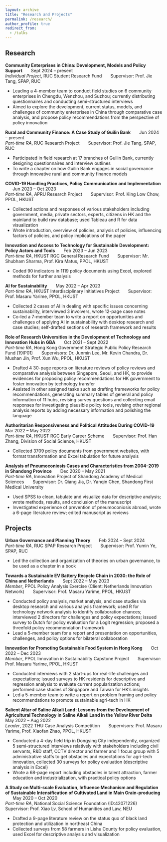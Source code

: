 ```yaml
---
layout: archive
title: "Research and Projects"
permalink: /research/
author_profile: true
redirect_from:
  - /talks
---
```


Research
-

**Community Enterprises in China: Development, Models and Policy Support** &nbsp;&nbsp;&nbsp;&nbsp;&nbsp; Sept 2024 – present <br>
*Individual Project*, RUC Student Research Fund &nbsp;&nbsp;&nbsp;&nbsp;&nbsp; Supervisor: Prof. Jie Tang, SPAP, RUC <br>
* Leading a 4-member team to conduct field studies on 6 community enterprises in Chengdu, Wenzhou, and Suzhou; currently distributing questionnaires and conducting semi-structured interviews
* Aimed to explore the development, current status, models, and challenges of community enterprises in China through comparative case analysis, and propose policy recommendations from the perspective of policy innovation


**Rural and Community Finance: A Case Study of Guilin Bank** &nbsp;&nbsp;&nbsp;&nbsp;&nbsp; Jun 2024 – present<br>
*Part-time RA*, RUC Research Project &nbsp;&nbsp;&nbsp;&nbsp;&nbsp; Supervisor: Prof. Jie Tang, SPAP, RUC <br>
* Participated in field research at 17 branches of Guilin Bank, currently designing questionnaires and interview outlines
* To write a chapter on how Guilin Bank engages in social governance through innovative rural and community finance models


**COVID-19 Handling Practices, Policy Communication and Implementation** &nbsp;&nbsp;&nbsp;&nbsp;&nbsp; Jun 2023 – Oct 2023 <br>
*Part-time RA*, APRU Research Project &nbsp;&nbsp;&nbsp;&nbsp;&nbsp; Supervisor: Prof. King Low Chow, PPOL, HKUST <br>
* Collected actions and responses of various stakeholders including government, media, private sectors, experts, citizens in HK and the mainland to build raw database; used Tableau and R for data visualization
* Wrote introduction, overview of policies, analysis of policies, influencing factors of policies, and policy implications of the paper


**Innovation and Access to Technology for Sustainable Development: Policy Actors and Tools** &nbsp;&nbsp;&nbsp;&nbsp;&nbsp; Feb 2023 – Jun 2023 <br>
*Part-time RA*, HKUST RGC General Research Fund &nbsp;&nbsp;&nbsp;&nbsp;&nbsp; Supervisor: Mr. Shubham Sharma, Prof. Kira Matus, PPOL, HKUST <br>
* Coded 90 indicators in 1119 policy documents using Excel, explored methods for further analysis


**AI for Sustainability** &nbsp;&nbsp;&nbsp;&nbsp;&nbsp; May 2022 – Apr 2023 <br>
*Part-time RA*, HKUST Interdisciplinary Initiatives Project &nbsp;&nbsp;&nbsp;&nbsp;&nbsp; Supervisor: Prof. Masaru Yarime, PPOL, HKUST <br>
* Collected 2 cases of AI in dealing with specific issues concerning sustainability, interviewed 3 involvers, wrote 12-page case notes
* Co-led a 7-member team to write a report on opportunities and challenges of applying AI in sustainability with desktop research and case studies; self-drafted sections of research framework and results


**Role of Research Universities in the Development of Technology and Innovation Hubs in GBA** &nbsp;&nbsp;&nbsp;&nbsp;&nbsp; Oct 2021 – Sept 2022 <br>
*Part-time RA*, Hong Kong Government Strategic Public Policy Research Fund (19IP01) &nbsp;&nbsp;&nbsp;&nbsp;&nbsp; Supervisors: Dr. Junmin Lee, Mr. Kevin Chandra, Dr. Mushan Jin, Prof. Xun Wu, PPOL, HKUST <br>
* Drafted 4 30-page reports on literature reviews of policy reviews and comparative analysis between Singapore, Seoul, and HK, to provide evidences for proposing policy recommendations for HK government to foster innovation by technology transfer
* Assisted in other assigned tasks such as drafting frameworks for policy recommendations, generating summary tables of general and policy information of 11 hubs, revising survey questions and collecting email responses for investigating plausible policy tools, revising other regional analysis reports by adding necessary information and polishing the language


**Authoritarian Responsiveness and Political Attitudes During COVID-19** &nbsp;&nbsp;&nbsp;&nbsp;&nbsp; Mar 2022 – May 2022 <br>
*Part-time RA*, HKUST RGC Early Career Scheme &nbsp;&nbsp;&nbsp;&nbsp;&nbsp; Supervisor: Prof. Han Zhang, Division of Social Science, HKUST <br>
* Collected 3709 policy documents from government websites, with format transformation and Excel tabulation for future analysis


**Analysis of Pneumoconiosis Cases and Characteristics from 2004–2019 in Shandong Province** &nbsp;&nbsp;&nbsp;&nbsp;&nbsp; Dec 2020 – May 2021 <br>
*Part-time RA*, Innovation Project of Shandong Academy of Medical Sciences &nbsp;&nbsp;&nbsp;&nbsp;&nbsp; Supervisor: Dr. Qiang Jia, Dr. Yanqin Chen, Shandong First Medical University <br>
* Used SPSS to clean, tabulate and visualize data for descriptive analysis; wrote methods, results, and conclusion of the manuscript
* Investigated experience of prevention of pneumoconiosis abroad, wrote a 6-page literature review; edited manuscript as reviews


Projects
-

**Urban Governance and Planning Theory** &nbsp;&nbsp;&nbsp;&nbsp;&nbsp; Feb 2024 – Sept 2024 <br>
*Part-time RA*, RUC SPAP Research Project &nbsp;&nbsp;&nbsp;&nbsp;&nbsp; Supervisor: Prof. Yumin Ye, SPAP, RUC <br>
* Led the collection and organization of theories on urban governance, to be used as a chapter in a book


**Towards a Sustainable EV Battery Recycle Chain in 2030: the Role of China and Netherlands** &nbsp;&nbsp;&nbsp;&nbsp;&nbsp; Sept 2022 – May 2023 <br>
*Member*, PPOL Policy Analysis Exercise (Client: Netherlands Innovation Network) &nbsp;&nbsp;&nbsp;&nbsp;&nbsp; Supervisor: Prof. Masaru Yarime, PPOL, HKUST <br>
* Conducted policy analysis, market analysis, and case studies via desktop research and various analysis framework; used R for technology network analysis to identify collaboration chances; interviewed 2 directors for challenges and policy expectations; issued survey to Dutch for policy evaluation for a Logit regression; proposed a threefold policy recommendation framework
* Lead a 5-member team for a report and presentation on opportunities, challenges, and policy options for bilateral collaboration


**Innovation for Promoting Sustainable Food System in Hong Kong** &nbsp;&nbsp;&nbsp;&nbsp;&nbsp; Oct 2022 – Dec 2023 <br>
*Member*, PPOL Innovation in Sustainability Capstone Project &nbsp;&nbsp;&nbsp;&nbsp;&nbsp; Supervisor: Prof. Masaru Yarime, PPOL, HKUST <br>
* Conducted interviews with 2 start-ups for real-life challenges and expectations; issued surveys to HK residents for descriptive and regression analysis to evaluate current popularization actions; performed case studies of Singapore and Taiwan for HK’s insights
* Led a 5-member team to write a report on problem framing and policy recommendations to promote sustainable agri-tech in HK


**Salient Altar of Saline Alkali Land: Lessons from the Development of Agricultural Technology in Saline Alkali Land in the Yellow River Delta** &nbsp;&nbsp;&nbsp;&nbsp;&nbsp; May 2022 – Aug 2022 <br>
*Leader*, 2022 THU Case Analysis Competition &nbsp;&nbsp;&nbsp;&nbsp;&nbsp; Supervisors: Prof. Masaru Yarime, Prof. Xiaofan Zhao, PPOL, HKUST <br>
* Conducted a 4-day field trip in Dongying City independently, organized 5 semi-structured interviews relatively with stakeholders including civil servants, R&D staff, CCTV director and farmer and 1 focus group with 5 administrative staffs to get obstacles and expectations for agri-tech innovation, collected 30 surveys for policy evaluation (descriptive analysis in Excel)
* Wrote a 68-page report including obstacles in talent attraction, farmer education and industrialization, with practical policy options


**A Study on Multi-scale Evaluation, Influence Mechanism and Regulation of Sustainable Intensification of Cultivated Land in Main Grain-producing** &nbsp;&nbsp;&nbsp;&nbsp;&nbsp; May 2020 – Oct 2020 <br>
*Part-time RA*, National Social Science Foundation (ID:42071226) &nbsp;&nbsp;&nbsp;&nbsp;&nbsp; Supervisor: Prof. Xiao Lv, School of Humanities and Law, NEU <br>
* Drafted a 9-page literature review on the status quo of black land protection and utilization in northeast China
* Collected surveys from 58 farmers in Lishu County for policy evaluation, used Excel for descriptive analysis and visualization
